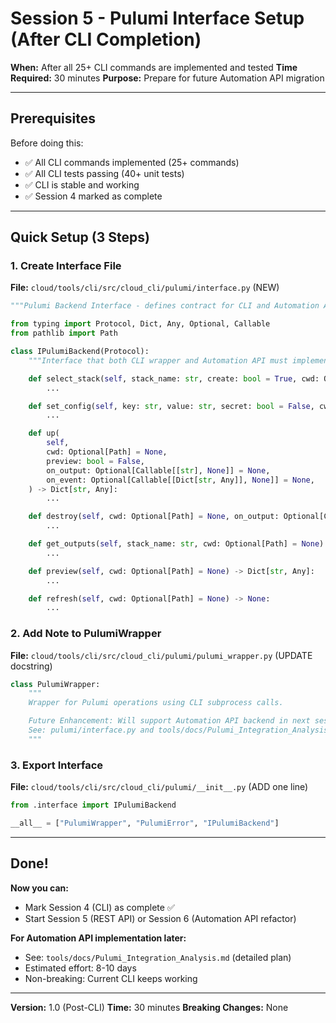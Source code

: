 # Session 5 - Pulumi Interface Setup (After CLI Completion)

**When:** After all 25+ CLI commands are implemented and tested
**Time Required:** 30 minutes
**Purpose:** Prepare for future Automation API migration

---

## Prerequisites

Before doing this:
- ✅ All CLI commands implemented (25+ commands)
- ✅ All CLI tests passing (40+ unit tests)
- ✅ CLI is stable and working
- ✅ Session 4 marked as complete

---

## Quick Setup (3 Steps)

### 1. Create Interface File

**File:** `cloud/tools/cli/src/cloud_cli/pulumi/interface.py` (NEW)

```python
"""Pulumi Backend Interface - defines contract for CLI and Automation API backends"""

from typing import Protocol, Dict, Any, Optional, Callable
from pathlib import Path

class IPulumiBackend(Protocol):
    """Interface that both CLI wrapper and Automation API must implement"""

    def select_stack(self, stack_name: str, create: bool = True, cwd: Optional[Path] = None) -> None:
        ...

    def set_config(self, key: str, value: str, secret: bool = False, cwd: Optional[Path] = None) -> None:
        ...

    def up(
        self,
        cwd: Optional[Path] = None,
        preview: bool = False,
        on_output: Optional[Callable[[str], None]] = None,
        on_event: Optional[Callable[[Dict[str, Any]], None]] = None,
    ) -> Dict[str, Any]:
        ...

    def destroy(self, cwd: Optional[Path] = None, on_output: Optional[Callable[[str], None]] = None) -> Dict[str, Any]:
        ...

    def get_outputs(self, stack_name: str, cwd: Optional[Path] = None) -> Dict[str, Any]:
        ...

    def preview(self, cwd: Optional[Path] = None) -> Dict[str, Any]:
        ...

    def refresh(self, cwd: Optional[Path] = None) -> None:
        ...
```

### 2. Add Note to PulumiWrapper

**File:** `cloud/tools/cli/src/cloud_cli/pulumi/pulumi_wrapper.py` (UPDATE docstring)

```python
class PulumiWrapper:
    """
    Wrapper for Pulumi operations using CLI subprocess calls.

    Future Enhancement: Will support Automation API backend in next session.
    See: pulumi/interface.py and tools/docs/Pulumi_Integration_Analysis.md
    """
```

### 3. Export Interface

**File:** `cloud/tools/cli/src/cloud_cli/pulumi/__init__.py` (ADD one line)

```python
from .interface import IPulumiBackend

__all__ = ["PulumiWrapper", "PulumiError", "IPulumiBackend"]
```

---

## Done!

**Now you can:**
- Mark Session 4 (CLI) as complete ✅
- Start Session 5 (REST API) or Session 6 (Automation API refactor)

**For Automation API implementation later:**
- See: `tools/docs/Pulumi_Integration_Analysis.md` (detailed plan)
- Estimated effort: 8-10 days
- Non-breaking: Current CLI keeps working

---

**Version:** 1.0 (Post-CLI)
**Time:** 30 minutes
**Breaking Changes:** None

